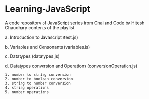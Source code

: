 # Learning-JavaScript
A code repository of JavaScript series from Chai and Code by Hitesh Chaudhary 
contents of the playlist

a. Introduction to Javascript (test.js)

b. Variables and Consonants (variables.js)

c. Datatypes (datatypes.js)

d. Datatypes conversion and Operations (conversionOperation.js)

    1. number to string conversion
    2. number to boolean conversion
    3. string to number conversion
    4. string operations
    5. number operations

